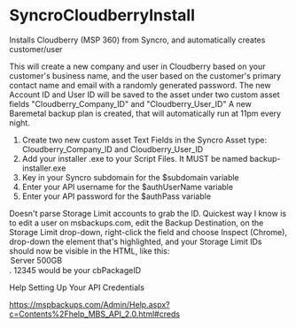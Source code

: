 # SyncroCloudberryInstall
Installs Cloudberry (MSP 360) from Syncro, and automatically creates customer/user

This will create a new company and user in Cloudberry based on your customer's business name, and the user based on the customer's primary contact name and email with a randomly generated password.
The new Account ID and User ID will be saved to the asset under two custom asset fields "Cloudberry_Company_ID" and "Cloudberry_User_ID"
A new Baremetal backup plan is created, that will automatically run at 11pm every night.

1. Create two new custom asset Text Fields in the Syncro Asset type: Cloudberry_Company_ID and Cloudberry_User_ID
2. Add your installer .exe to your Script Files. It MUST be named backup-installer.exe
3. Key in your Syncro subdomain for the $subdomain variable
4. Enter your API username for the $authUserName variable
5. Enter your API password for the $authPass variable

Doesn't parse Storage Limit accounts to grab the ID.  Quickest way I know is to edit a user on msbackups.com, edit the Backup Destination, on the Storage Limit drop-down, right-click the field and choose Inspect (Chrome), drop-down the element that's highlighted, and your Storage Limit IDs should now be visible in the HTML, like this:  <option value="12345">Server 500GB</option>.  12345 would be your cbPackageID

Help Setting Up Your API Credentials

https://mspbackups.com/Admin/Help.aspx?c=Contents%2Fhelp_MBS_API_2.0.html#creds
